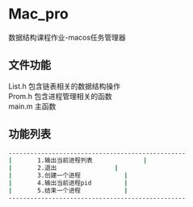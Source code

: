 # Mac_pro
数据结构课程作业-macos任务管理器

## 文件功能
List.h 包含链表相关的数据结构操作  
Prom.h 包含进程管理相关的函数  
main.m 主函数

## 功能列表
```bash
-------------------------------------------------
|		1.输出当前进程列表		        |  
|		2.退出				|  
|		3.创建一个进程			|   
|		4.输出当前进程pid			|  
|		5.结束一个进程			|  
-------------------------------------------------
```
